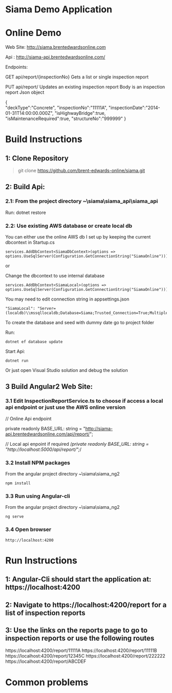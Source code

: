 # Siama Demo Application

# Online Demo

Web Site: http://siama.brentedwardsonline.com

Api : http://siama-api.brentedwardsonline.com/

Endpoints:

GET api/report/{inspectionNo}
Gets a list or single inspection report

PUT api/report/
Updates an existing inspection report
Body is an inspection report Json object

{	
	"deckType":"Concrete",
	"inspectionNo":"11111A",
	"inspectionDate":"2014-01-31T14:00:00.000Z",
	"isHighwayBridge":true,
	"isMaintenanceRequired":true,
	"structureNo":"999999"
}

# Build Instructions

## 1:  Clone Repository
> git clone https://github.com/brent-edwards-online/siama.git

## 2:  Build Api:

### 2.1:  From the project directory ~\siama\siama_api\siama_api

Run: dotnet restore

### 2.2:  Use existing AWS database or create local db

You can either use the online AWS db I set up by keeping the current dbcontext in Startup.cs
```
services.AddDbContext<SiamaDbContext>(options => options.UseSqlServer(Configuration.GetConnectionString("SiamaOnline")));
```
or 

Change the dbcontext to use internal database
```
services.AddDbContext<SiamaLocal>(options => options.UseSqlServer(Configuration.GetConnectionString("SiamaOnline")));
```
You may need to edit connection string in appsettings.json
```
"SiamaLocal": "Server=(localdb)\\mssqllocaldb;Database=Siama;Trusted_Connection=True;MultipleActiveResultSets=true"
```
To create the database and seed with dummy date go to project folder 

Run: 
```
dotnet ef database update
```
Start Api: 
```
dotnet run
```
Or just open Visual Studio solution and debug the solution


## 3 Build Angular2 Web Site:

### 3.1 Edit InspectionReportService.ts to choose if access a local api endpoint or just use the AWS online version

// Online Api endpoint
  
private readonly BASE_URL: string = "http://siama-api.brentedwardsonline.com/api/report/";

// Local api enpoint if required
/*private readonly BASE_URL: string = "http://localhost:5000/api/report/";*/

### 3.2 Install NPM packages  

From the angular project directory ~\siama\siama_ng2
```  
npm install
```  
### 3.3 Run using Angular-cli

From the angular project directory ~\siama\siama_ng2
```
ng serve
```  
### 3.4 Open browser
```  
http://localhost:4200
```
# Run Instructions

## 1: Angular-Cli should start the application at: https://localhost:4200
## 2: Navigate to https://localhost:4200/report for a list of inspection reports
## 3: Use the links on the reports page to go to inspection reports or use the following routes
  https://localhost:4200/report/11111A
  https://localhost:4200/report/11111B
  https://localhost:4200/report/12345C
  https://localhost:4200/report/222222
  https://localhost:4200/report/ABCDEF


# Common problems


